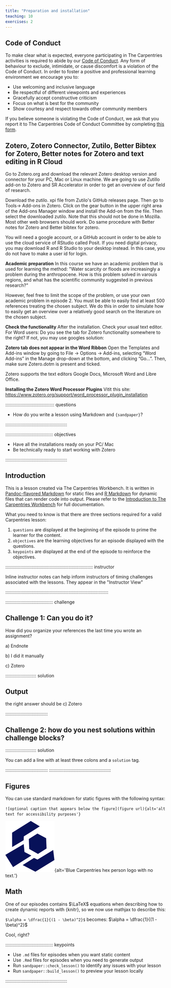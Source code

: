 ```yaml
---
title: "Preparation and installation"
teaching: 10
exercises: 2
---
```

## Code of Conduct

To make clear what is expected, 
everyone participating in The Carpentries activities is required to abide by our 
[Code of Conduct](../CODE_OF_CONDUCT.md). 
Any form of behaviour to exclude, intimidate, 
or cause discomfort is a violation of the Code of Conduct. 
In order to foster a positive and professional learning environment we encourage you to:  

* Use welcoming and inclusive language
* Be respectful of different viewpoints and experiences
* Gracefully accept constructive criticism
* Focus on what is best for the community
* Show courtesy and respect towards other community members

If you believe someone is violating the Code of Conduct,
we ask that you report it to The Carpentries Code of Conduct Committee 
by completing [this form](https://goo.gl/forms/KoUfO53Za3apOuOK2).

## Zotero, Zotero Connector, Zutilo, Better Bibtex for Zotero, Better notes for Zotero and text editing in R Cloud
Go to Zotero.org and download the relevant Zotero desktop version and connector for your PC, Mac or Linux machine. We are going to use Zutillo add-on to Zotero and SR Accelerator in order to get an overview of our field of research.

Download the zutilo. xpi file from Zutilo's GitHub releases page. Then go to Tools-> Add-ons in Zotero. Click on the gear button in the upper right area of the Add-ons Manager window and install the Add-on from the file. Then select the downloaded zutilo. Note that this should not be done in Mozilla. Most other web browsers should work. Do same procedure with Better notes for Zotero and Better bibtex for zotero.

You will need a google account, or a GitHub account in order to be able to use the cloud service of RStudio called Posit. If you need digital privacy, you may download R and R Studio to your desktop instead. In this case, you do not have to make a user id for login.

**Academic preparation**
In this course we have an academic problem that is used for learning the method: 
"Water scarcity or floods are increasingly a problem during the anthropocene. How is this problem solved in varouis regions, and what has the scientific community suggested in previous research?"

However, feel free to limit the scope of the problem, or use your own academic problem in episode 2. You must be able to easily find at least 500 references treating the chosen subject. We do this in order to simulate how to easily get an overview over a relatively good search on the literature on the chosen subject.

**Check the functionality**
After the installation. Check your usual text editor. For Word users: Do you see the tab for Zotero functionality somewhere to the right? If not, you may use googles solution:

**Zotero tab does not appear in the Word Ribbon**
Open the Templates and Add-ins window by going to File → Options → Add-ins, selecting “Word Add-ins” in the Manage drop-down at the bottom, and clicking “Go…”. Then, make sure Zotero.dotm is present and ticked.

Zotero supports the text editors Google Docs, Microsoft Word and Libre Office.

**Installing the Zotero Word Processor Plugins**
Vitit this site: https://www.zotero.org/support/word_processor_plugin_installation

:::::::::::::::::::::::::::::::::::::: questions

- How do you write a lesson using Markdown and `{sandpaper}`?

::::::::::::::::::::::::::::::::::::::::::::::::

::::::::::::::::::::::::::::::::::::: objectives

- Have all the installations ready on your PC/ Mac
- Be technically ready to start working with Zotero

::::::::::::::::::::::::::::::::::::::::::::::::

## Introduction

This is a lesson created via The Carpentries Workbench. It is written in
[Pandoc-flavored Markdown](https://pandoc.org/MANUAL.txt) for static files and
[R Markdown][r-markdown] for dynamic files that can render code into output. 
Please refer to the [Introduction to The Carpentries 
Workbench](https://carpentries.github.io/sandpaper-docs/) for full documentation.

What you need to know is that there are three sections required for a valid
Carpentries lesson:

 1. `questions` are displayed at the beginning of the episode to prime the
    learner for the content.
 2. `objectives` are the learning objectives for an episode displayed with
    the questions.
 3. `keypoints` are displayed at the end of the episode to reinforce the
    objectives.

:::::::::::::::::::::::::::::::::::::::::::::::::::::::::::::::::::: instructor

Inline instructor notes can help inform instructors of timing challenges
associated with the lessons. They appear in the "Instructor View"

::::::::::::::::::::::::::::::::::::::::::::::::::::::::::::::::::::::::::::::::

::::::::::::::::::::::::::::::::::::: challenge 

## Challenge 1: Can you do it?



How did you organize your references the last time you wrote an assignment?

a) Endnote

b) I did it manually

c) Zotero

:::::::::::::::::::::::: solution 

## Output
 
the right answer should be c) Zotero

:::::::::::::::::::::::::::::::::


## Challenge 2: how do you nest solutions within challenge blocks?

:::::::::::::::::::::::: solution 

You can add a line with at least three colons and a `solution` tag.

:::::::::::::::::::::::::::::::::
::::::::::::::::::::::::::::::::::::::::::::::::

## Figures

You can use standard markdown for static figures with the following syntax:

`![optional caption that appears below the figure](figure url){alt='alt text for
accessibility purposes'}`

![You belong in The Carpentries!](https://raw.githubusercontent.com/carpentries/logo/master/Badge_Carpentries.svg){alt='Blue Carpentries hex person logo with no text.'}

## Math

One of our episodes contains $\LaTeX$ equations when describing how to create
dynamic reports with {knitr}, so we now use mathjax to describe this:

`$\alpha = \dfrac{1}{(1 - \beta)^2}$` becomes: $\alpha = \dfrac{1}{(1 - \beta)^2}$

Cool, right?

::::::::::::::::::::::::::::::::::::: keypoints 

- Use `.md` files for episodes when you want static content
- Use `.Rmd` files for episodes when you need to generate output
- Run `sandpaper::check_lesson()` to identify any issues with your lesson
- Run `sandpaper::build_lesson()` to preview your lesson locally

::::::::::::::::::::::::::::::::::::::::::::::::

[r-markdown]: https://rmarkdown.rstudio.com/
